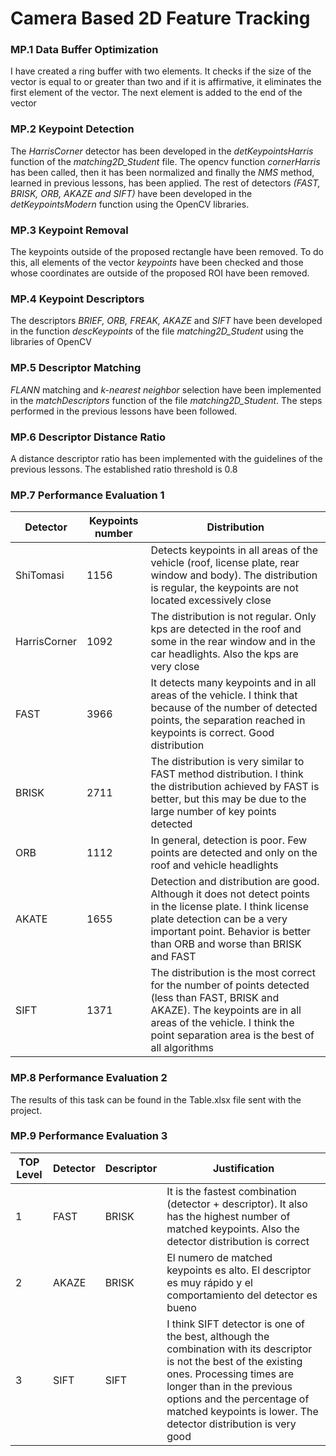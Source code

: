 # Camera Based 2D Feature Tracking 
### MP.1 Data Buffer Optimization
I have created a ring buffer with two elements. It checks if the size of the vector is equal to or greater than two and if it is affirmative, it eliminates the first element of the vector. The next element is added to the end of the vector

### MP.2 Keypoint Detection
The *HarrisCorner* detector has been developed in the *detKeypointsHarris* function of the *matching2D_Student* file. The opencv function *cornerHarris* has been called, then it has been normalized and finally the *NMS* method, learned in previous lessons, has been applied.
The rest of detectors *(FAST, BRISK, ORB, AKAZE and SIFT)* have been developed in the *detKeypointsModern* function using the OpenCV libraries.

### MP.3  Keypoint Removal
The  keypoints outside of the proposed rectangle have been removed. To do this, all  elements of the vector *keypoints* have been checked and those whose coordinates are outside of the proposed ROI have been removed.

### MP.4  Keypoint Descriptors
The descriptors *BRIEF, ORB, FREAK, AKAZE* and *SIFT* have been developed in the function *descKeypoints* of the file *matching2D_Student* using the libraries of OpenCV

### MP.5  Descriptor Matching
*FLANN* matching and *k-nearest neighbor* selection have been implemented in the *matchDescriptors* function of the file *matching2D_Student*. The steps performed in the previous lessons have been followed.

### MP.6  Descriptor Distance Ratio
A distance descriptor ratio has been implemented with the guidelines of the previous lessons. The established ratio threshold is 0.8

### MP.7 Performance Evaluation 1
| Detector | Keypoints number | Distribution
| ------ | ------ | ------ |
| ShiTomasi | 1156 | Detects keypoints in all areas of the vehicle (roof, license plate, rear window and body). The distribution is regular, the keypoints are not located excessively close
| HarrisCorner | 1092 | The distribution is not regular. Only kps are detected in the roof and some in the rear window and in the car headlights. Also the kps are very close
| FAST | 3966 | It detects many keypoints and in all areas of the vehicle. I think that because of the number of detected points, the separation reached in  keypoints is correct. Good distribution
| BRISK | 2711 | The distribution is very similar to FAST method distribution. I think the distribution achieved by FAST is better, but this may be due to the large number of key points detected
| ORB | 1112 | In general, detection is poor. Few points are detected and only on the roof and  vehicle headlights
| AKATE | 1655 | Detection and distribution are good. Although it does not detect points in the license plate. I think license plate detection can be a very important point. Behavior is better than ORB and worse than BRISK and FAST
| SIFT | 1371 | The distribution is the most correct for the number of points detected  (less than FAST, BRISK and AKAZE). The keypoints are in all areas of the vehicle. I think the point separation area is the best of all algorithms

### MP.8 Performance Evaluation 2
The results of this task can be found in the Table.xlsx file sent with the project.

### MP.9 Performance Evaluation 3
| TOP Level | Detector | Descriptor | Justification
| ------ | ------ | ------ | ------ |
| 1 | FAST | BRISK | It is the fastest combination (detector + descriptor). It also has the highest number of matched keypoints. Also the detector distribution is correct |
| 2 | AKAZE | BRISK | El numero de matched keypoints es alto. El descriptor es muy rápido y el comportamiento del detector es bueno  |
| 3 | SIFT | SIFT | I think SIFT detector is one of the best, although the combination with its descriptor is not the best of the existing ones. Processing times are longer than in the previous options and the percentage of matched keypoints is lower. The detector distribution is very good |
